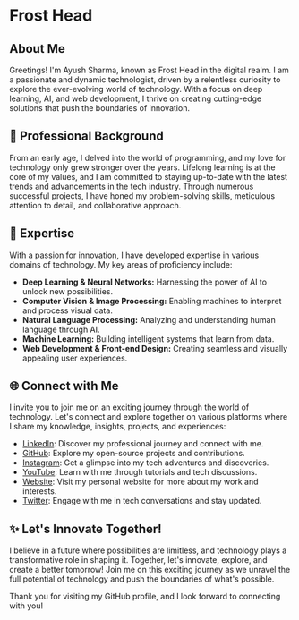 # Frost Head

## About Me
Greetings! I'm Ayush Sharma, known as Frost Head in the digital realm. I am a passionate and dynamic technologist, driven by a relentless curiosity to explore the ever-evolving world of technology. With a focus on deep learning, AI, and web development, I thrive on creating cutting-edge solutions that push the boundaries of innovation.

## 💼 Professional Background
From an early age, I delved into the world of programming, and my love for technology only grew stronger over the years. Lifelong learning is at the core of my values, and I am committed to staying up-to-date with the latest trends and advancements in the tech industry. Through numerous successful projects, I have honed my problem-solving skills, meticulous attention to detail, and collaborative approach.

## 🌟 Expertise
With a passion for innovation, I have developed expertise in various domains of technology. My key areas of proficiency include:

- **Deep Learning & Neural Networks:** Harnessing the power of AI to unlock new possibilities.
- **Computer Vision & Image Processing:** Enabling machines to interpret and process visual data.
- **Natural Language Processing:** Analyzing and understanding human language through AI.
- **Machine Learning:** Building intelligent systems that learn from data.
- **Web Development & Front-end Design:** Creating seamless and visually appealing user experiences.

## 🌐 Connect with Me
I invite you to join me on an exciting journey through the world of technology. Let's connect and explore together on various platforms where I share my knowledge, insights, projects, and experiences:

- [LinkedIn](https://www.linkedin.com/in/frost-head/): Discover my professional journey and connect with me.
- [GitHub](https://github.com/frost-head): Explore my open-source projects and contributions.
- [Instagram](https://instagram.com/frost_head): Get a glimpse into my tech adventures and discoveries.
- [YouTube](https://www.youtube.com/channel/UCJCwFQT3KK4-K_08kIcnhDg): Learn with me through tutorials and tech discussions.
- [Website](https://frost-head.github.io): Visit my personal website for more about my work and interests.
- [Twitter](https://twitter.com/Frost_Head): Engage with me in tech conversations and stay updated.

## ✨ Let's Innovate Together!
I believe in a future where possibilities are limitless, and technology plays a transformative role in shaping it. Together, let's innovate, explore, and create a better tomorrow! Join me on this exciting journey as we unravel the full potential of technology and push the boundaries of what's possible.

Thank you for visiting my GitHub profile, and I look forward to connecting with you!
